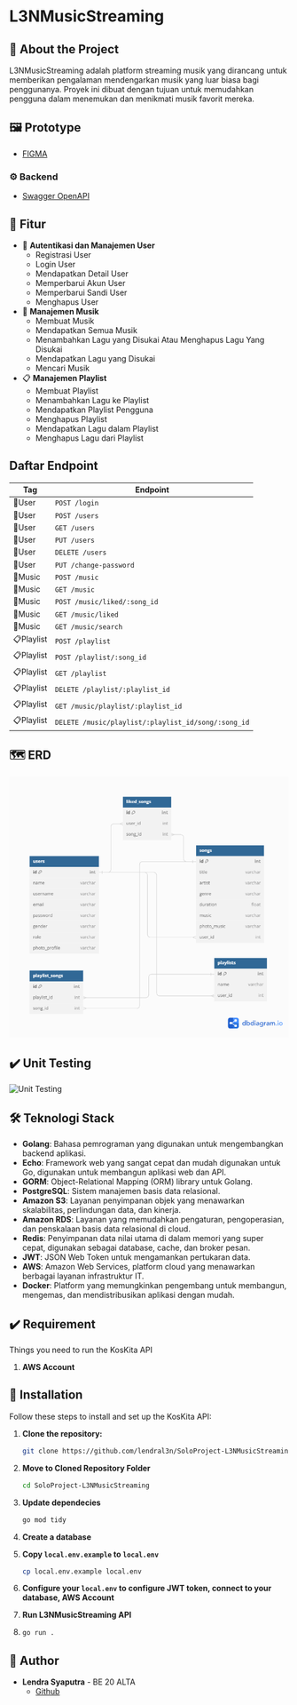 # L3NMusicStreaming

## 📑 About the Project
L3NMusicStreaming adalah platform streaming musik yang dirancang untuk memberikan pengalaman mendengarkan musik yang luar biasa bagi penggunanya. Proyek ini dibuat dengan tujuan untuk memudahkan pengguna dalam menemukan dan menikmati musik favorit mereka.

## 🖼 Prototype
- [FIGMA](https://www.figma.com/file/OXANzvyeSg6enWdllMqRUo/Musike---Music-Streaming-Mobile-App-(Community)?type=design&node-id=0-1&mode=design&t=u5uuwSd2GTs0KXHJ-0)
### ⚙ Backend
- [Swagger OpenAPI](https://app.swaggerhub.com/apis-docs/L3NONEONE_1/l3nmusicstreaming/1.0.0#/)

## 🔮 Fitur

- 👤 **Autentikasi dan Manajemen User**
    - Registrasi User
    - Login User
    - Mendapatkan Detail User
    - Memperbarui Akun User
    - Memperbarui Sandi User
    - Menghapus User
- 🎵 **Manajemen Musik**
    - Membuat Musik
    - Mendapatkan Semua Musik
    - Menambahkan Lagu yang Disukai Atau Menghapus Lagu Yang Disukai
    - Mendapatkan Lagu yang Disukai
    - Mencari Musik
- 📋 **Manajemen Playlist**
    - Membuat Playlist
    - Menambahkan Lagu ke Playlist
    - Mendapatkan Playlist Pengguna
    - Menghapus Playlist
    - Mendapatkan Lagu dalam Playlist
    - Menghapus Lagu dari Playlist

## Daftar Endpoint

| Tag | Endpoint |
| --- | --- |
|👤User | `POST /login` |
|👤User | `POST /users` |
|👤User | `GET /users` |
|👤User | `PUT /users` |
|👤User | `DELETE /users` |
|👤User | `PUT /change-password` |
|🎵Music | `POST /music` |
|🎵Music | `GET /music` |
|🎵Music | `POST /music/liked/:song_id` |
|🎵Music | `GET /music/liked` |
|🎵Music | `GET /music/search` |
|📋Playlist | `POST /playlist` |
|📋Playlist | `POST /playlist/:song_id` |
|📋Playlist | `GET /playlist` |
|📋Playlist | `DELETE /playlist/:playlist_id` |
|📋Playlist | `GET /music/playlist/:playlist_id` |
|📋Playlist | `DELETE /music/playlist/:playlist_id/song/:song_id` |

## 🗺️ ERD
![ERD](docs/erd.png)

## ✔️ Unit Testing
![Unit Testing](docs/testing.png)
## 🛠️ Teknologi Stack

- **Golang**: Bahasa pemrograman yang digunakan untuk mengembangkan backend aplikasi.
- **Echo**: Framework web yang sangat cepat dan mudah digunakan untuk Go, digunakan untuk membangun aplikasi web dan API.
- **GORM**: Object-Relational Mapping (ORM) library untuk Golang.
- **PostgreSQL**: Sistem manajemen basis data relasional.
- **Amazon S3**: Layanan penyimpanan objek yang menawarkan skalabilitas, perlindungan data, dan kinerja.
- **Amazon RDS**: Layanan yang memudahkan pengaturan, pengoperasian, dan penskalaan basis data relasional di cloud.
- **Redis**: Penyimpanan data nilai utama di dalam memori yang super cepat, digunakan sebagai database, cache, dan broker pesan.
- **JWT**: JSON Web Token untuk mengamankan pertukaran data.
- **AWS**: Amazon Web Services, platform cloud yang menawarkan berbagai layanan infrastruktur IT.
- **Docker**: Platform yang memungkinkan pengembang untuk membangun, mengemas, dan mendistribusikan aplikasi dengan mudah.


## ✔️ Requirement
Things you need to run the KosKita API
1. **AWS Account**

## 🧰 Installation
Follow these steps to install and set up the KosKita API:
1. **Clone the repository:**

   ```bash
   git clone https://github.com/lendral3n/SoloProject-L3NMusicStreaming.git
   
2. **Move to Cloned Repository Folder**

    ```bash
    cd SoloProject-L3NMusicStreaming
    
3. **Update dependecies**
    
    ```bash
    go mod tidy

4. **Create a database** 

5. **Copy `local.env.example` to `local.env`**

    ```bash
    cp local.env.example local.env
    
6. **Configure your `local.env` to configure JWT token, connect to your database, AWS Account**
7. **Run L3NMusicStreaming API** 
8. 
    ```bash
    go run .

## 🤖 Author

- **Lendra Syaputra** - BE 20 ALTA
  - [Github](https://github.com/lendral3n)